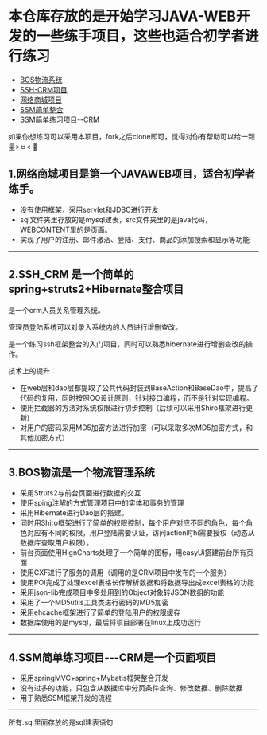 # 本仓库存放的是开始学习JAVA-WEB开发的一些练手项目，这些也适合初学者进行练习
* [BOS物流系统](https://github.com/ruanwenjun/firstproject/tree/master/BOS物流系统)
* [SSH-CRM项目](https://github.com/ruanwenjun/firstproject/tree/master/SSH-CRM项目)
* [网络商城项目](https://github.com/ruanwenjun/firstproject/tree/master/网络商城项目)
* [SSM简单整合](https://github.com/ruanwenjun/firstproject/tree/master/SSM简单整合)
* [SSM简单练习项目--CRM](https://github.com/ruanwenjun/firstproject/tree/master/SSM简单练习项目--CRM)

如果你想练习可以采用本项目，fork之后clone即可，觉得对你有帮助可以给一颗星>ㅂ< :sparkling_heart:

## 1.网络商城项目是第一个JAVAWEB项目，适合初学者练手。
- 没有使用框架，采用servlet和JDBC进行开发
- sql文件夹里存放的是mysql建表，src文件夹里的是java代码，WEBCONTENT里的是页面。
- 实现了用户的注册、邮件激活、登陆、支付、商品的添加搜索和显示等功能

---

## 2.SSH_CRM 是一个简单的spring+struts2+Hibernate整合项目
是一个crm人员关系管理系统。

管理员登陆系统可以对录入系统内的人员进行增删查改。

是一个练习ssh框架整合的入门项目，同时可以熟悉hibernate进行增删查改的操作。

技术上的提升：
- 在web层和dao层都提取了公共代码封装到BaseAction和BaseDao中，提高了代码的复用，同时按照OO设计原则，针对接口编程，而不是针对实现编程。
- 使用拦截器的方法对系统权限进行初步控制（后续可以采用Shiro框架进行更新)
- 对用户的密码采用MD5加密方法进行加密（可以采取多次MD5加密方式，和其他加密方式）

---

## 3.BOS物流是一个物流管理系统

- 采用Struts2与前台页面进行数据的交互
- 使用sping注解的方式管理项目中的实体和事务的管理
- 采用Hibernate进行Dao层的搭建。
- 同时用Shiro框架进行了简单的权限控制，每个用户对应不同的角色，每个角色对应有不同的权限，用户登陆需要认证，访问action时hi需要授权（动态从数据库查取用户权限）。
- 前台页面使用HignCharts处理了一个简单的图标，用easyUi搭建前台所有页面
- 使用CXF进行了服务的调用（调用的是CRM项目中发布的一个服务）
- 使用POI完成了处理excel表格长传解析数据和将数据导出成excel表格的功能
- 采用json-lib完成项目中多处用到的Object对象转JSON数组的功能
- 采用了一个MD5utils工具类进行密码的MD5加密
- 采用ehcache框架进行了简单的登陆用户的权限缓存
- 数据库使用的是mysql，最后将项目部署在linux上成功运行


---
## 4.SSM简单练习项目---CRM是一个页面项目
- 采用springMVC+spring+Mybatis框架整合开发
- 没有过多的功能，只包含从数据库中分页条件查询、修改数据、删除数据
- 用于熟悉SSM框架开发的流程


---

所有.sql里面存放的是sql建表语句
